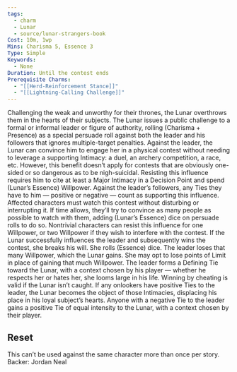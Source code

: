 ```yaml
---
tags:
  - charm
  - Lunar
  - source/lunar-strangers-book
Cost: 10m, 1wp
Mins: Charisma 5, Essence 3
Type: Simple
Keywords:
  - None
Duration: Until the contest ends
Prerequisite Charms:
  - "[[Herd-Reinforcement Stance]]"
  - "[[Lightning-Calling Challenge]]"
---
```

Challenging the weak and unworthy for their thrones, the Lunar overthrows them in the hearts of their subjects.
The Lunar issues a public challenge to a formal or informal leader or figure of authority, rolling (Charisma + Presence) as a special persuade roll against both the leader and his followers that ignores multiple-target penalties.
Against the leader, the Lunar can convince him to engage her in a physical contest without needing to leverage a supporting Intimacy: a duel, an archery competition, a race, etc. However, this benefit doesn’t apply for contests that are obviously one-sided or so dangerous as to be nigh-suicidal. Resisting this influence requires him to cite at least a Major Intimacy in a Decision Point and spend (Lunar’s Essence) Willpower.
Against the leader’s followers, any Ties they have to him — positive or negative — count as supporting this influence. Affected characters must watch this contest without disturbing or interrupting it. If time allows, they’ll try to convince as many people as possible to watch with them, adding (Lunar’s Essence) dice on persuade rolls to do so. Nontrivial characters can resist this influence for one Willpower, or two Willpower if they wish to interfere with the contest.
If the Lunar successfully influences the leader and subsequently wins the contest, she breaks his will. She rolls (Essence) dice. The leader loses that many Willpower, which the Lunar gains. She may opt to lose points of Limit in place of gaining that much Willpower. The leader forms a Defining Tie toward the Lunar, with a context chosen by his player — whether he respects her or hates her, she looms large in his life. Winning by cheating is valid if the Lunar isn’t caught.
If any onlookers have positive Ties to the leader, the Lunar becomes the object of those Intimacies, displacing his place in his loyal subject’s hearts. Anyone with a negative Tie to the leader gains a positive Tie of equal intensity to the Lunar, with a context chosen by their player.

## Reset 
This can’t be used against the same character more than once per story.
Backer: Jordan Neal